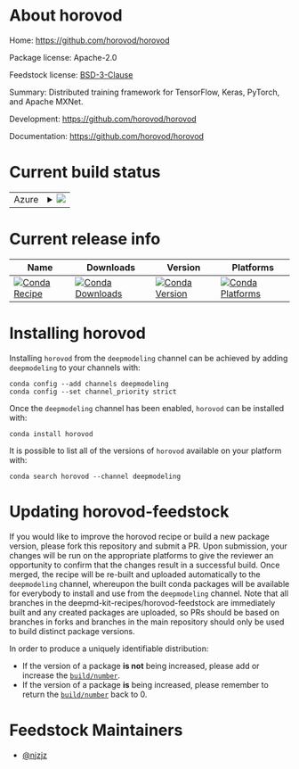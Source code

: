 About horovod
=============

Home: https://github.com/horovod/horovod

Package license: Apache-2.0

Feedstock license: [BSD-3-Clause](https://github.com/deepmd-kit-recipes/horovod-feedstock/blob/master/LICENSE.txt)

Summary: Distributed training framework for TensorFlow, Keras, PyTorch, and Apache MXNet.

Development: https://github.com/horovod/horovod

Documentation: https://github.com/horovod/horovod

Current build status
====================


<table>
    
  <tr>
    <td>Azure</td>
    <td>
      <details>
        <summary>
          <a href="https://dev.azure.com/deepmd-kit-recipes/feedstock-builds/_build/latest?definitionId=&branchName=master">
            <img src="https://dev.azure.com/deepmd-kit-recipes/feedstock-builds/_apis/build/status/horovod-feedstock?branchName=master">
          </a>
        </summary>
        <table>
          <thead><tr><th>Variant</th><th>Status</th></tr></thead>
          <tbody><tr>
              <td>linux_64_cuda_compiler_version10.1python3.7.</td>
              <td>
                <a href="https://dev.azure.com/deepmd-kit-recipes/feedstock-builds/_build/latest?definitionId=&branchName=master">
                  <img src="https://dev.azure.com/deepmd-kit-recipes/feedstock-builds/_apis/build/status/horovod-feedstock?branchName=master&jobName=linux&configuration=linux_64_cuda_compiler_version10.1python3.7._" alt="variant">
                </a>
              </td>
            </tr><tr>
              <td>linux_64_cuda_compiler_version10.1python3.8.</td>
              <td>
                <a href="https://dev.azure.com/deepmd-kit-recipes/feedstock-builds/_build/latest?definitionId=&branchName=master">
                  <img src="https://dev.azure.com/deepmd-kit-recipes/feedstock-builds/_apis/build/status/horovod-feedstock?branchName=master&jobName=linux&configuration=linux_64_cuda_compiler_version10.1python3.8._" alt="variant">
                </a>
              </td>
            </tr><tr>
              <td>linux_64_cuda_compiler_version10.1python3.9.</td>
              <td>
                <a href="https://dev.azure.com/deepmd-kit-recipes/feedstock-builds/_build/latest?definitionId=&branchName=master">
                  <img src="https://dev.azure.com/deepmd-kit-recipes/feedstock-builds/_apis/build/status/horovod-feedstock?branchName=master&jobName=linux&configuration=linux_64_cuda_compiler_version10.1python3.9._" alt="variant">
                </a>
              </td>
            </tr><tr>
              <td>linux_64_cuda_compiler_version11.3python3.7.</td>
              <td>
                <a href="https://dev.azure.com/deepmd-kit-recipes/feedstock-builds/_build/latest?definitionId=&branchName=master">
                  <img src="https://dev.azure.com/deepmd-kit-recipes/feedstock-builds/_apis/build/status/horovod-feedstock?branchName=master&jobName=linux&configuration=linux_64_cuda_compiler_version11.3python3.7._" alt="variant">
                </a>
              </td>
            </tr><tr>
              <td>linux_64_cuda_compiler_version11.3python3.8.</td>
              <td>
                <a href="https://dev.azure.com/deepmd-kit-recipes/feedstock-builds/_build/latest?definitionId=&branchName=master">
                  <img src="https://dev.azure.com/deepmd-kit-recipes/feedstock-builds/_apis/build/status/horovod-feedstock?branchName=master&jobName=linux&configuration=linux_64_cuda_compiler_version11.3python3.8._" alt="variant">
                </a>
              </td>
            </tr><tr>
              <td>linux_64_cuda_compiler_version11.3python3.9.</td>
              <td>
                <a href="https://dev.azure.com/deepmd-kit-recipes/feedstock-builds/_build/latest?definitionId=&branchName=master">
                  <img src="https://dev.azure.com/deepmd-kit-recipes/feedstock-builds/_apis/build/status/horovod-feedstock?branchName=master&jobName=linux&configuration=linux_64_cuda_compiler_version11.3python3.9._" alt="variant">
                </a>
              </td>
            </tr><tr>
              <td>linux_64_cuda_compiler_versionNonepython3.7.</td>
              <td>
                <a href="https://dev.azure.com/deepmd-kit-recipes/feedstock-builds/_build/latest?definitionId=&branchName=master">
                  <img src="https://dev.azure.com/deepmd-kit-recipes/feedstock-builds/_apis/build/status/horovod-feedstock?branchName=master&jobName=linux&configuration=linux_64_cuda_compiler_versionNonepython3.7._" alt="variant">
                </a>
              </td>
            </tr><tr>
              <td>linux_64_cuda_compiler_versionNonepython3.8.</td>
              <td>
                <a href="https://dev.azure.com/deepmd-kit-recipes/feedstock-builds/_build/latest?definitionId=&branchName=master">
                  <img src="https://dev.azure.com/deepmd-kit-recipes/feedstock-builds/_apis/build/status/horovod-feedstock?branchName=master&jobName=linux&configuration=linux_64_cuda_compiler_versionNonepython3.8._" alt="variant">
                </a>
              </td>
            </tr><tr>
              <td>linux_64_cuda_compiler_versionNonepython3.9.</td>
              <td>
                <a href="https://dev.azure.com/deepmd-kit-recipes/feedstock-builds/_build/latest?definitionId=&branchName=master">
                  <img src="https://dev.azure.com/deepmd-kit-recipes/feedstock-builds/_apis/build/status/horovod-feedstock?branchName=master&jobName=linux&configuration=linux_64_cuda_compiler_versionNonepython3.9._" alt="variant">
                </a>
              </td>
            </tr><tr>
              <td>linux_ppc64le_cuda_compiler_version10.2python3.8.</td>
              <td>
                <a href="https://dev.azure.com/deepmd-kit-recipes/feedstock-builds/_build/latest?definitionId=&branchName=master">
                  <img src="https://dev.azure.com/deepmd-kit-recipes/feedstock-builds/_apis/build/status/horovod-feedstock?branchName=master&jobName=linux&configuration=linux_ppc64le_cuda_compiler_version10.2python3.8._" alt="variant">
                </a>
              </td>
            </tr>
          </tbody>
        </table>
      </details>
    </td>
  </tr>
</table>

Current release info
====================

| Name | Downloads | Version | Platforms |
| --- | --- | --- | --- |
| [![Conda Recipe](https://img.shields.io/badge/recipe-horovod-green.svg)](https://anaconda.org/deepmodeling/horovod) | [![Conda Downloads](https://img.shields.io/conda/dn/deepmodeling/horovod.svg)](https://anaconda.org/deepmodeling/horovod) | [![Conda Version](https://img.shields.io/conda/vn/deepmodeling/horovod.svg)](https://anaconda.org/deepmodeling/horovod) | [![Conda Platforms](https://img.shields.io/conda/pn/deepmodeling/horovod.svg)](https://anaconda.org/deepmodeling/horovod) |

Installing horovod
==================

Installing `horovod` from the `deepmodeling` channel can be achieved by adding `deepmodeling` to your channels with:

```
conda config --add channels deepmodeling
conda config --set channel_priority strict
```

Once the `deepmodeling` channel has been enabled, `horovod` can be installed with:

```
conda install horovod
```

It is possible to list all of the versions of `horovod` available on your platform with:

```
conda search horovod --channel deepmodeling
```




Updating horovod-feedstock
==========================

If you would like to improve the horovod recipe or build a new
package version, please fork this repository and submit a PR. Upon submission,
your changes will be run on the appropriate platforms to give the reviewer an
opportunity to confirm that the changes result in a successful build. Once
merged, the recipe will be re-built and uploaded automatically to the
`deepmodeling` channel, whereupon the built conda packages will be available for
everybody to install and use from the `deepmodeling` channel.
Note that all branches in the deepmd-kit-recipes/horovod-feedstock are
immediately built and any created packages are uploaded, so PRs should be based
on branches in forks and branches in the main repository should only be used to
build distinct package versions.

In order to produce a uniquely identifiable distribution:
 * If the version of a package **is not** being increased, please add or increase
   the [``build/number``](https://docs.conda.io/projects/conda-build/en/latest/resources/define-metadata.html#build-number-and-string).
 * If the version of a package **is** being increased, please remember to return
   the [``build/number``](https://docs.conda.io/projects/conda-build/en/latest/resources/define-metadata.html#build-number-and-string)
   back to 0.

Feedstock Maintainers
=====================

* [@njzjz](https://github.com/njzjz/)

